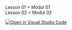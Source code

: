 Lesson 01 = Modul 01 <br/>
Lesson 02 = Modul 02

[![Open in Visual Studio Code](https://classroom.github.com/assets/open-in-vscode-c66648af7eb3fe8bc4f294546bfd86ef473780cde1dea487d3c4ff354943c9ae.svg)](https://classroom.github.com/online_ide?assignment_repo_id=9829517&assignment_repo_type=AssignmentRepo)
